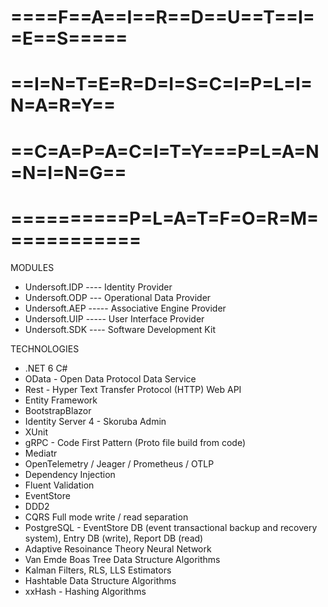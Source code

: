 # ====F==A==I==R==D==U==T==I==E==S=====
# ==I=N=T=E=R=D=I=S=C=I=P=L=I=N=A=R=Y==
# ==C=A=P=A=C=I=T=Y===P=L=A=N=N=I=N=G==
# ==========P=L=A=T=F=O=R=M============

MODULES
- Undersoft.IDP ---- Identity Provider
- Undersoft.ODP --- Operational Data Provider
- Undersoft.AEP ----- Associative Engine Provider 
- Undersoft.UIP ----- User Interface Provider 
- Undersoft.SDK ---- Software Development Kit

TECHNOLOGIES 
- .NET 6 C#
- OData - Open Data Protocol Data Service
- Rest - Hyper Text Transfer Protocol (HTTP) Web API
- Entity Framework
- BootstrapBlazor
- Identity Server 4 - Skoruba Admin
- XUnit 
- gRPC - Code First Pattern (Proto file build from code)
- Mediatr
- OpenTelemetry / Jeager / Prometheus / OTLP
- Dependency Injection
- Fluent Validation
- EventStore
- DDD2
- CQRS Full mode write / read separation
- PostgreSQL - EventStore DB (event transactional backup and recovery system), Entry DB (write), Report DB (read)
- Adaptive Resoinance Theory Neural Network
- Van Emde Boas Tree Data Structure Algorithms
- Kalman Filters, RLS, LLS Estimators 
- Hashtable Data Structure Algorithms 
- xxHash - Hashing Algorithms
